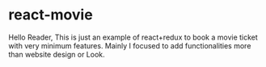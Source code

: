 # react-movie

Hello Reader,
           This is just an example of react+redux to book a movie ticket with very minimum features. Mainly I focused to add functionalities more than website design or Look.
